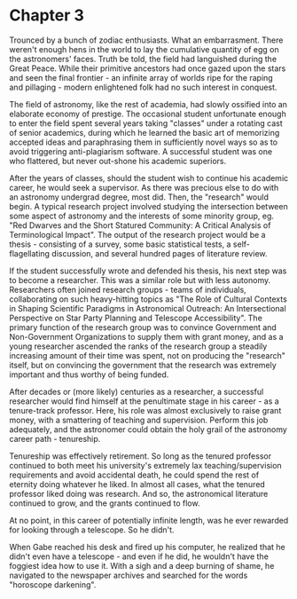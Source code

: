 # Chapter 3

Trounced by a bunch of zodiac enthusiasts. What an embarrasment. There weren't enough hens in the world to lay the cumulative quantity of egg on the astronomers' faces. Truth be told, the field had languished during the Great Peace. While their primitive ancestors had once gazed upon the stars and seen the final frontier - an infinite array of worlds ripe for the raping and pillaging - modern enlightened folk had no such interest in conquest.

The field of astronomy, like the rest of academia, had slowly ossified into an elaborate economy of prestige. The occasional student unfortunate enough to enter the field spent several years taking "classes" under a rotating cast of senior academics, during which he learned the basic art of memorizing accepted ideas and paraphrasing them in sufficiently novel ways so as to avoid triggering anti-plagiarism software. A successful student was one who flattered, but never out-shone his academic superiors.

After the years of classes, should the student wish to continue his academic career, he would seek a supervisor. As there was precious else to do with an astronomy undergrad degree, most did. Then, the "research" would begin. A typical research project involved studying the intersection between some aspect of astronomy and the interests of some minority group, eg. "Red Dwarves and the Short Statured Community: A Critical Analysis of Terminological Impact". The output of the research project would be a thesis - consisting of a survey, some basic statistical tests, a self-flagellating discussion, and several hundred pages of literature review.

If the student successfully wrote and defended his thesis, his next step was to become a researcher. This was a similar role but with less autonomy. Researchers often joined research groups - teams of individuals, collaborating on such heavy-hitting topics as "The Role of Cultural Contexts in Shaping Scientific Paradigms in Astronomical Outreach: An Intersectional Perspective on Star Party Planning and Telescope Accessibility". The primary function of the research group was to convince Government and Non-Government Organizations to supply them with grant money, and as a young researcher ascended the ranks of the research group a steadily increasing amount of their time was spent, not on producing the "research" itself, but on convincing the government that the research was extremely important and thus worthy of being funded.

After decades or (more likely) centuries as a researcher, a successful researcher would find himself at the penultimate stage in his career - as a tenure-track professor. Here, his role was almost exclusively to raise grant money, with a smattering of teaching and supervision. Perform this job adequately, and the astronomer could obtain the holy grail of the astronomy career path - tenureship.

Tenureship was effectively retirement. So long as the tenured professor continued to both meet his university's extremely lax teaching/supervision requirements and avoid accidental death, he could spend the rest of eternity doing whatever he liked. In almost all cases, what the tenured professor liked doing was research. And so, the astronomical literature continued to grow, and the grants continued to flow.

At no point, in this career of potentially infinite length, was he ever rewarded for looking through a telescope. So he didn't.

When Gabe reached his desk and fired up his computer, he realized that he didn't even have a telescope - and even if he did, he wouldn't have the foggiest idea how to use it. With a sigh and a deep burning of shame, he navigated to the newspaper archives and searched for the words "horoscope darkening".
